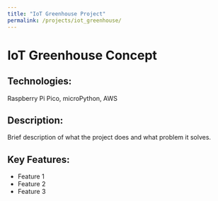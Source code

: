 ```yaml
---
title: "IoT Greenhouse Project"
permalink: /projects/iot_greenhouse/
---
```

# IoT Greenhouse Concept
## Technologies: 
Raspberry Pi Pico, microPython, AWS
## Description: 
Brief description of what the project does and what problem it solves.  
## Key Features:
- Feature 1
- Feature 2  
- Feature 3